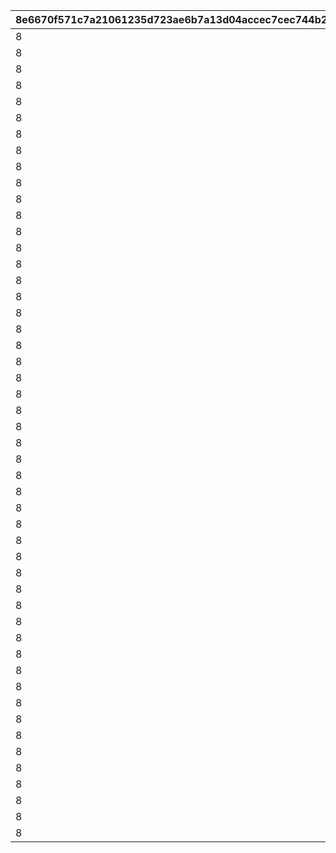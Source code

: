 |8e6670f571c7a21061235d723ae6b7a13d04accec7cec744b2c155e2172fe757|58e356458a75cc472fd4545526ebe1783a5b5db42905f02e3fb22b435c9f7681|f353bf4818b58b6d68cc7deb0a88777d86eb2cc0fda1d67881702a42504a8314|a2bcc3eccafd002ddec81378664597f18b9a1fef80ac6fd7cb36cd37036fdd27|330cd683456bcd6ae5b6a35b3c9ec79c1066c76c1efec9857698471ef05f4d7d|7f249e1e58c0e91fb0e66999826c6d5fbcda066ca847a57e181d5b97d6a68943|133bc5e23447d4306727cfba4ae28d405fcd8360b80ca12ca265989a8a1e0446|bdd45603da51cebdc8eca5009bab9285baa5f049d9d88d06ce9a1d1d9414b8cd|13c48c36c8541d55e5084643949388eff29e055380265788c73b9de1b2118281|c6bbeadf93e275f1bb9ec7fe0ad394090eb8cc7752501001caf00d3673c0cc7d|5beb1992ed92c5b07e1cae17dbf6575661c8b58ba4c4b361931f403378430153|
| --- | --- | --- | --- | --- | --- | --- | --- | --- | --- | --- |
|8|31|91002|25013|8|283001001|25021|1|2|2|10|
|8|31|91002|25013|8|283001002|25021|2|2|2|10|
|8|32|91002|25013|8|283001003|25021|3|2|2|10|
|8|32|91002|25013|8|283001004|25021|4|2|2|10|
|8|33|91002|25013|8|283001005|25021|5|2|2|10|
|8|33|91002|25013|9|283001006|25021|6|2|2|10|
|8|34|91002|25013|9|283001007|25021|7|2|2|10|
|8|35|91002|25013|9|283001008|25021|8|2|2|10|
|8|35|91002|25013|9|283001009|25021|9|2|2|10|
|8|37|91002|25013|10|283001010|25021|10|2|2|30|
|8|41|91002|25013|10|283001011|25021|11|2|2|10|
|8|43|91002|25013|11|283001012|25021|12|2|2|10|
|8|46|91002|25013|11|283001013|25021|13|2|2|10|
|8|48|91002|25013|12|283001014|25021|14|2|2|10|
|8|50|91002|25013|12|283001015|25021|15|2|2|10|
|8|53|91002|25013|13|283001016|25021|16|2|2|10|
|8|55|91002|25013|14|283001017|25021|17|2|2|10|
|8|58|91002|25013|14|283001018|25021|18|2|2|10|
|8|60|91002|25013|15|283001019|25021|19|2|2|10|
|8|62|91002|25013|15|283001020|25021|20|2|2|30|
|8|68|91002|25013|16|283001021|25021|21|2|2|10|
|8|70|91002|25013|16|283001022|25021|22|2|2|10|
|8|72|91002|25013|16|283001023|25021|23|2|2|10|
|8|75|91002|25013|17|283001024|25021|24|2|2|10|
|8|77|91002|25013|18|283001025|25021|25|2|2|10|
|8|79|91002|25013|18|283001026|25021|26|2|2|10|
|8|82|91002|25013|19|283001027|25021|27|2|2|10|
|8|84|91002|25013|19|283001028|25021|28|2|2|10|
|8|86|91002|25013|19|283001029|25021|29|2|2|10|
|8|89|91002|25013|20|283001030|25021|30|2|2|30|
|8|94|91002|25013|20|283001031|25021|31|2|2|10|
|8|96|91002|25013|21|283001032|25021|32|2|2|10|
|8|99|91002|25013|21|283001033|25021|33|2|2|10|
|8|101|91002|25013|22|283001034|25021|34|2|2|10|
|8|103|91002|25013|22|283001035|25021|35|2|2|10|
|8|106|91002|25013|23|283001036|25021|36|2|2|10|
|8|108|91002|25013|23|283001037|25021|37|2|2|10|
|8|111|91002|25013|24|283001038|25021|38|2|2|10|
|8|113|91002|25013|25|283001039|25021|39|2|2|10|
|8|115|91002|25013|25|283001040|25021|40|2|2|30|
|8|121|91002|25013|26|283001041|25021|41|2|2|10|
|8|123|91002|25013|27|283001042|25021|42|2|2|10|
|8|125|91002|25013|28|283001043|25021|43|2|2|10|
|8|128|91002|25013|28|283001044|25021|44|2|2|10|
|8|130|91002|25013|29|283001045|25021|45|2|2|10|
|8|132|91002|25013|30|283001046|25021|46|2|2|10|
|8|135|91002|25013|30|283001047|25021|47|2|2|10|
|8|137|91002|25013|31|283001048|25021|48|2|2|10|
|8|139|91002|25013|31|283001049|25021|49|2|2|10|
|8|142|91002|25013|31|283001050|25021|50|2|2|30|